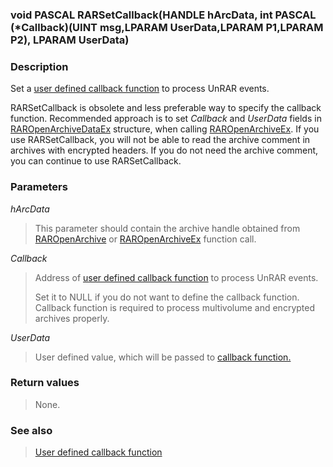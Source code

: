 <!DOCTYPE HTML PUBLIC "-//W3C//DTD HTML 4.01 Transitional//EN">
<html>

<head>
<title>UnRAR.dll Manual</title>
</head>

<body>

<h3>void PASCAL RARSetCallback(HANDLE hArcData,
int PASCAL (*Callback)(UINT msg,LPARAM UserData,LPARAM P1,LPARAM P2),
LPARAM UserData)</h3>

<h3>Description</h3>

<p>Set a <a href="RARCallback.md">user defined callback function</a>
to process UnRAR events.</p>

<p>RARSetCallback is obsolete and less preferable way to specify the callback
function. Recommended approach is to set <i>Callback</i> and <i>UserData</i>
fields in <a href="RAROpenArchiveDataEx.md">RAROpenArchiveDataEx</a>
structure, when calling <a href="RAROpenArchiveEx.md">RAROpenArchiveEx</a>.
If you use RARSetCallback, you will not be able to read the archive comment
in archives with encrypted headers. If you do not need the archive comment,
you can continue to use RARSetCallback.</p>

<h3>Parameters</h3>

<i>hArcData</i>
<blockquote>
This parameter should contain the archive handle obtained from
<a href="RAROpenArchive.md">RAROpenArchive</a> or
<a href="RAROpenArchiveEx.md">RAROpenArchiveEx</a> function call.
</blockquote>

<i>Callback</i>
<blockquote>
  <p>Address of <a href="RARCallback.md">user defined callback function</a>
  to process UnRAR events.</p>
  <p>Set it to NULL if you do not want to define the callback function.
  Callback function is required to process multivolume and encrypted
  archives properly.</p>
</blockquote>

<i>UserData</i>
<blockquote>
  <p>User defined value, which will be passed to 
  <a href="RARCallback.md">callback function.</a></p>
</blockquote>


<h3>Return values</h3>
<blockquote>
None.
</blockquote>

<h3>See also</h3>
<blockquote>
  <a href="RARCallback.md">User defined callback function</a>
</blockquote>

</body>

</html>
